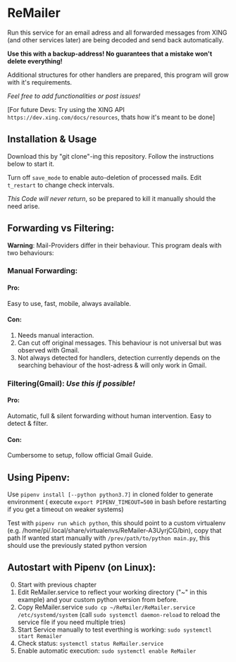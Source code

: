 # ReMailer

Run this service for an email adress and all forwarded messages from XING (and other services later) are being decoded and send back automatically. 

**Use this with a backup-address! No guarantees that a mistake won't delete everything!**

Additional structures for other handlers are prepared, this program will grow with it's requirements.

*Feel free to add functionalities or post issues!*

[For future Devs: Try using the XING API `https://dev.xing.com/docs/resources`, thats how it's meant to be done]

## Installation & Usage

Download this by "git clone"-ing this repository. Follow the instructions below to start it.

Turn off `save_mode` to enable auto-deletion of processed mails. Edit `t_restart` to change check intervals.

*This Code will never return*, so be prepared to kill it manually should the need arise.

## Forwarding vs Filtering:

**Warning**: Mail-Providers differ in their behaviour. This program deals with two behaviours:

### Manual Forwarding:
#### Pro: 
Easy to use, fast, mobile, always available.

#### Con: 
1. Needs manual interaction.
2. Can cut off original messages. This behaviour is not universal but was observed with Gmail. 
3. Not always detected for handlers, detection currently depends on the searching behaviour of the host-adress & will only work in Gmail.

### Filtering(Gmail):   *Use this if possible!* 
#### Pro: 
Automatic, full & silent forwarding without human intervention. Easy to detect & filter.
#### Con: 
Cumbersome to setup, follow official Gmail Guide.

## Using Pipenv:

Use `pipenv install [--python python3.7]` in cloned folder to generate environment ( execute `export PIPENV_TIMEOUT=500` in bash before restarting if you get a timeout on weaker systems)

Test with `pipenv run which python`, this should point to a custom virtualenv (e.g. /home/pi/.local/share/virtualenvs/ReMailer-A3UyrjCG/bin), copy that path
If wanted start manually with `/prev/path/to/python main.py`, this should use the previously stated python version

## Autostart with Pipenv (on Linux):
0. Start with previous chapter
1. Edit ReMailer.service to reflect your working directory ("~" in this example) and your custom python version from before.
2. Copy ReMailer.service `sudo cp ~/ReMailer/ReMailer.service /etc/systemd/system`
(call `sudo systemctl daemon-reload` to reload the service file if you need multiple tries)
3. Start Service manually to test everthing is working: `sudo systemctl start Remailer`
4. Check status: `systemctl status ReMailer.service`
5. Enable automatic execution: `sudo systemctl enable ReMailer`
